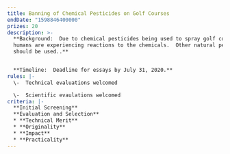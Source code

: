 ```yaml
---
title: Banning of Chemical Pesticides on Golf Courses
endDate: "1598846400000"
prizes: 20
description: >-
  **Background:  Due to chemical pesticides being used to spray golf courses,
  humans are experiencing reactions to the chemicals.  Other natural pesticides
  should be used..**


  **Timeline:  Deadline for essays by July 31, 2020.**
rules: |-
  \-  Technical evaluations welcomed

  \-  Scientific evaulations welcomed
criteria: |-
  **Initial Screening**
  **Evaluation and Selection**
  * **Technical Merit**
  * **Originality**
  * **Impact**
  * **Practicality**
---
```

